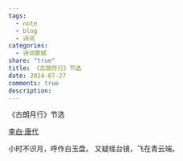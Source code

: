 ```yaml
---
tags:
  - note
  - blog
  - 诗词
categories:
  - 诗词歌赋
share: "true"
title: 《古朗月行》节选
date: 2024-07-27
comments: true
description: 
---
```


《古朗月行》节选

[李白·唐代](2%20Aera/人物/古代/李白·唐代.md)

小时不识月，呼作白玉盘。
又疑瑶台镜，飞在青云端。
